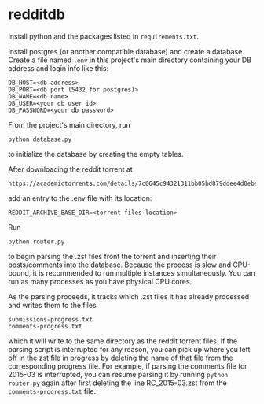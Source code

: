 # redditdb

Install python and the packages listed in `requirements.txt`.

Install postgres (or another compatible database) and create a database. Create a file named `.env` in this project's main directory containing your DB address and login info like this: 
```console
DB_HOST=<db address>
DB_PORT=<db port (5432 for postgres)>
DB_NAME=<db name>
DB_USER=<your db user id>
DB_PASSWORD=<your db password>
```
From the project's main directory, run
```console
python database.py
```
to initialize the database by creating the empty tables.

After downloading the reddit torrent at
```console
https://academictorrents.com/details/7c0645c94321311bb05bd879ddee4d0eba08aaee
```
add an entry to the .env file with its location:
```console
REDDIT_ARCHIVE_BASE_DIR=<torrent files location>
```
Run
```console
python router.py
```
to begin parsing the .zst files front the torrent and inserting their posts/comments into the database. Because the process is slow and CPU-bound, it is recommended to run multiple instances simultaneously. You can run as many processes as you have physical CPU cores.

As the parsing proceeds, it tracks which .zst files it has already processed and writes them to the files
```console
submissions-progress.txt
comments-progress.txt
```
which it will write to the same directory as the reddit torrent files. If the parsing script is interrupted for any reason, you can pick up where you left off in the zst file in progress by deleting the name of that file from the corresponding progress file. For example, if parsing the comments file for 2015-03 is interrupted, you can resume parsing it by running `python router.py` again after first deleting the line RC_2015-03.zst from the `comments-progress.txt` file.
